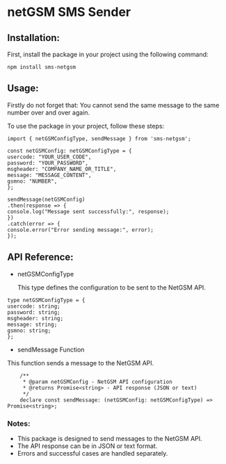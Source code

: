 # netGSM SMS Sender

## Installation:

First, install the package in your project using the following command:

```
npm install sms-netgsm
```

## Usage:

Firstly do not forget that:
You cannot send the same message to the same number over and over again.

To use the package in your project, follow these steps:

```
import { netGSMConfigType, sendMessage } from 'sms-netgsm';

const netGSMConfig: netGSMConfigType = {
usercode: "YOUR_USER_CODE",
password: "YOUR_PASSWORD",
msgheader: "COMPANY_NAME_OR_TITLE",
message: "MESSAGE_CONTENT",
gsmno: "NUMBER",
};

sendMessage(netGSMConfig)
.then(response => {
console.log("Message sent successfully:", response);
})
.catch(error => {
console.error("Error sending message:", error);
});
```

## API Reference:

- netGSMConfigType

  This type defines the configuration to be sent to the NetGSM API.

```
type netGSMConfigType = {
usercode: string;
password: string;
msgheader: string;
message: string;
gsmno: string;
};
```

- sendMessage Function

This function sends a message to the NetGSM API.

```
    /**
     * @param netGSMConfig - NetGSM API configuration
     * @returns Promise<string> - API response (JSON or text)
     */
    declare const sendMessage: (netGSMConfig: netGSMConfigType) => Promise<string>;
```

### Notes:

- This package is designed to send messages to the NetGSM API.
- The API response can be in JSON or text format.
- Errors and successful cases are handled separately.
